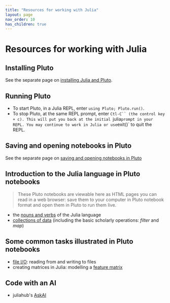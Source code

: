 ```yaml
---
title: "Resources for working with Julia"
layout: page
nav_order: 10
has_children: true
---
```


# Resources for working with Julia


## Installing Pluto

See the separate page on [installing Julia and Pluto](https://neelsmith.github.io/papyrus_to_pixels/techprereqs/).

## Running Pluto

- To start Pluto, in a Julia REPL, enter `using Pluto; Pluto.run()`. 
- To stop  Pluto, at the same REPL prompt, enter  `Ctl-C`` (the control key + c). This will put you back at the initial `julia` prompt in your REPL. You may continue to work in Julia or use `exit()` to quit the REPL.


## Saving and opening notebooks in Pluto

See the separate page on [saving and opening notebooks in Pluto](./pluto/)


## Introduction to the Julia language in Pluto notebooks

> These Pluto notebooks are viewable here as HTML pages you can read in a web browser: save them to your computer in Pluto notebook format and open them in Pluto  to run them live.

- the [nouns and verbs](./julia-nouns-verbs.html) of the Julia language
- [collections of data](./julia-collections-of-data.html) (including the basic scholarly operations: *filter* and *map*)

## Some common tasks illustrated in Pluto notebooks


- [file I/O](./fileio.html): reading from and writing to files
- creating matrices in Julia: modelling a [feature matrix](./featurematrix.html)


## Code with an AI

- juliahub's [AskAI](https://juliahub.com/ui/AskAI)


